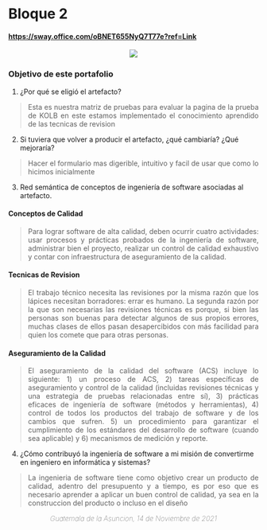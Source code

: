 # Bloque 2
#### https://sway.office.com/oBNET655NyQ7T77e?ref=Link
<div align="center">
 <img src= "https://i.imgur.com/3bc97R1.png">
</div>

### Objetivo de este portafolio
 1. ¿Por qué se eligió el artefacto?
  > <p align="justify">Esta es nuestra matriz de pruebas para evaluar la pagina de la prueba de KOLB en este estamos implementado el conocimiento aprendido de las tecnicas de revision </p>
  > 
 2. Si tuviera que volver a producir el artefacto, ¿qué cambiaría? ¿Qué mejoraría?

> <p align="justify">Hacer el formulario mas digerible, intuitivo y facil de usar que como lo hicimos inicialmente</p>
 
 3. Red semántica de conceptos de ingeniería de software asociadas al artefacto.

#### Conceptos de Calidad </br>
 > <p p align="justify"> Para lograr software de alta calidad, deben ocurrir cuatro actividades: usar procesos y prácticas probados de la ingeniería de software, administrar bien el proyecto, realizar un control de calidad exhaustivo y contar con infraestructura de aseguramiento de la calidad. </p>

#### Tecnicas de Revision </br>
 > <p p align="justify"> El trabajo técnico necesita las revisiones por la misma razón que los lápices necesitan borradores: errar es humano. La segunda razón por la que son necesarias las revisiones técnicas es porque, si bien las personas son buenas para detectar algunos de sus propios errores, muchas clases de ellos pasan desapercibidos con más facilidad para quien los comete que para otras personas.</p>

#### Aseguramiento de la Calidad </br>
 > <p p align="justify"> El aseguramiento de la calidad del software (ACS) incluye lo siguiente: 1) un proceso de ACS, 2) tareas específicas de aseguramiento y control de la calidad (incluidas revisiones técnicas y una estrategia de pruebas relacionadas entre sí), 3) prácticas eficaces de ingeniería de software (métodos y herramientas), 4) control de todos los productos del trabajo de software y de los cambios que sufren. 5) un procedimiento para garantizar el cumplimiento de los estándares del desarrollo de software (cuando sea aplicable) y 6) mecanismos de medición y reporte. </p>

 4. ¿Cómo contribuyó la ingeniería de software a mi misión de convertirme en ingeniero en informática y sistemas?

> <p align="justify">La ingenieria de software tiene como objetivo crear un producto de calidad, adentro del presupuento y a tiempo, es por eso que es necesario aprender a aplicar un buen control de calidad, ya sea en la construccion del producto o incluso en el diseño </p>

<div style="text-align:center;font-weight: 1;font-style: italic;"> Guatemala de la Asuncion, 14 de Noviembre de 2021</div>
